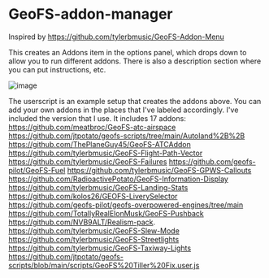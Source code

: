 # GeoFS-addon-manager
Inspired by https://github.com/tylerbmusic/GeoFS-Addon-Menu

This creates an Addons item in the options panel, which drops down to allow you to run different addons. There is also a description section where you can put instructions, etc.

![image](https://github.com/user-attachments/assets/da122b15-1bf9-44ac-9264-9622cf767246)

The userscript is an example setup that creates the addons above. You can add your own addons in the places that I've labeled accordingly.
I've included the version that I use. It includes 17 addons:
https://github.com/meatbroc/GeoFS-atc-airspace
https://github.com/jtpotato/geofs-scripts/tree/main/Autoland%2B%2B
https://github.com/ThePlaneGuy45/GeoFS-ATCAddon
https://github.com/tylerbmusic/GeoFS-Flight-Path-Vector
https://github.com/tylerbmusic/GeoFS-Failures
https://github.com/geofs-pilot/GeoFS-Fuel
https://github.com/tylerbmusic/GeoFS-GPWS-Callouts
https://github.com/RadioactivePotato/GeoFS-Information-Display
https://github.com/tylerbmusic/GeoFS-Landing-Stats
https://github.com/kolos26/GEOFS-LiverySelector
https://github.com/geofs-pilot/geofs-overpowered-engines/tree/main
https://github.com/TotallyRealElonMusk/GeoFS-Pushback
https://github.com/NVB9ALT/Realism-pack.
https://github.com/tylerbmusic/GeoFS-Slew-Mode
https://github.com/tylerbmusic/GeoFS-Streetlights
https://github.com/tylerbmusic/GeoFS-Taxiway-Lights
https://github.com/jtpotato/geofs-scripts/blob/main/scripts/GeoFS%20Tiller%20Fix.user.js
